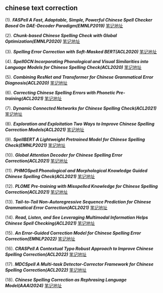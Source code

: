 ## chinese text correction
(1). ***FASPell A Fast, Adaptable, Simple, Powerful Chinese Spell Checker Based On DAE-Decoder Paradigm(EMNLP2019)*** [笔记地址](./1/README.md)

(2). ***Chunk-based Chinese Spelling Check with Global Optimization(EMNLP2020)*** [笔记地址](./2/README.md)

(3). ***Spelling Error Correction with Soft-Masked BERT(ACL2020)*** [笔记地址](./3/README.md)

(4). ***SpellGCN Incorporating Phonological and Visual Similarities into Language Models for Chinese Spelling Check(ACL2020)*** [笔记地址](./4/README.md)

(5). ***Combining ResNet and Transformer for Chinese Grammatical Error Diagnosis(ACL2020)*** [笔记地址](./5/README.md)

(6). ***Correcting Chinese Spelling Errors with Phonetic Pre-training(ACL2021)*** [笔记地址](./6/README.md)

(7). ***Dynamic Connected Networks for Chinese Spelling Check(ACL2021)*** [笔记地址](./7/README.md)

(8). ***Exploration and Exploitation Two Ways to Improve Chinese Spelling Correction Models(ACL2021)*** [笔记地址](./8/README.md)

(9). ***SpellBERT A Lightweight Pretrained Model for Chinese Spelling Check(EMNLP2021)*** [笔记地址](./9/README.md)

(10). ***Global Attention Decoder for Chinese Spelling Error Correction(ACL2021)*** [笔记地址](./10/README.md)

(11). ***PHMOSpell Phonological and Morphological Knowledge Guided Chinese Spelling Check(ACL2021)*** [笔记地址](./11/README.md)

(12). ***PLOME Pre-training with Misspelled Knowledge for Chinese Spelling Correction(ACL2021)*** [笔记地址](./12/README.md)

(13). ***Tail-to-Tail Non-Autoregressive Sequence Prediction for Chinese Grammatical Error Correction(ACL2021)*** [笔记地址](./13/README.md)

(14). ***Read, Listen, and See Leveraging Multimodal Information Helps Chinese Spell Checking(ACL2021)*** [笔记地址](./14/README.md)

(15). ***An Error-Guided Correction Model for Chinese Spelling Error Correction(EMNLP2022)*** [笔记地址](./15/README.md)

(16). ***CRASPell A Contextual Typo Robust Approach to Improve Chinese Spelling Correction(ACL2022)*** [笔记地址](./16/README.md)

(17). ***MDCSpell A Multi-task Detector-Corrector Framework for Chinese Spelling Correction(ACL2022)*** [笔记地址](./17/README.md)

(18). ***Chinese Spelling Correction as Rephrasing Language Model(AAAI2024)*** [笔记地址](./18/README.md)



